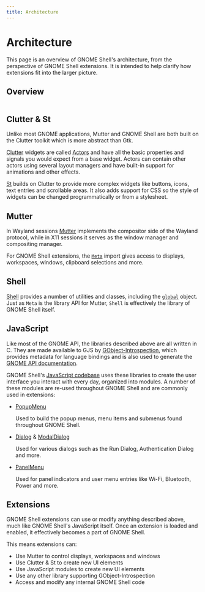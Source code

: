 ```yaml
---
title: Architecture
---
```


# Architecture


This page is an overview of GNOME Shell's architecture, from the perspective of GNOME Shell extensions. It is intended to help clarify how extensions fit into the larger picture.

## Overview

<img :src="$withBase('/assets/img/gnome-shell-library-architecture.png')" />

## Clutter & St

Unlike most GNOME applications, Mutter and GNOME Shell are both built on the Clutter toolkit which is more abstract than Gtk.

[Clutter][clutter] widgets are called [Actors][clutter-actor] and have all the basic properties and signals you would expect from a base widget. Actors can contain other actors using several layout managers and have built-in support for animations and other effects.

[St][st] builds on Clutter to provide more complex widgets like buttons, icons, text entries and scrollable areas. It also adds support for CSS so the style of widgets can be changed programmatically or from a stylesheet.

## Mutter

In Wayland sessions [Mutter][mutter] implements the compositor side of the Wayland protocol, while in X11 sessions it serves as the window manager and compositing manager.

For GNOME Shell extensions, the [`Meta`][meta] import gives access to displays, workspaces, windows, clipboard selections and more.

## Shell

[Shell][shell] provides a number of utilities and classes, including the [`global`][shell-global] object. Just as `Meta` is the library API for Mutter, `Shell` is effectively the library of GNOME Shell itself.

## JavaScript

Like most of the GNOME API, the libraries described above are all written in C. They are made available to GJS by [GObject-Introspection][gi], which provides metadata for language bindings and is also used to generate the [GNOME API documentation][gnome-api].

GNOME Shell's [JavaScript codebase][gnome-shell-js] uses these libraries to create the user interface you interact with every day, organized into modules. A number of these modules are re-used throughout GNOME Shell and are commonly used in extensions:

* [PopupMenu][popup-menu]

  Used to build the popup menus, menu items and submenus found throughout GNOME Shell.

* [Dialog][dialog] & [ModalDialog][modal-dialog]

  Used for various dialogs such as the Run Dialog, Authentication Dialog and more.
  
* [PanelMenu][panel-menu]

  Used for panel indicators and user menu entries like Wi-Fi, Bluetooth, Power and more.

## Extensions

GNOME Shell extensions can use or modify anything described above, much like GNOME Shell's JavaScript itself. Once an extension is loaded and enabled, it effectively becomes a part of GNOME Shell.

This means extensions can:

* Use Mutter to control displays, workspaces and windows
* Use Clutter & St to create new UI elements
* Use JavaScript modules to create new UI elements
* Use any other library supporting GObject-Introspection
* Access and modify any internal GNOME Shell code


[mutter]: https://gitlab.gnome.org/GNOME/mutter
[clutter]: https://gjs-docs.gnome.org/#q=clutter
[clutter-actor]: https://gjs-docs.gnome.org/#q=clutter.actor
[gi]: https://gi.readthedocs.io/en/latest/index.html
[gnome-api]: https://gjs-docs.gnome.org/
[meta]: https://gjs-docs.gnome.org/#q=meta
[meta-plugin]: https://gjs-docs.gnome.org/#q=meta.plugin
[shell]: https://gjs-docs.gnome.org/#q=shell
[shell-global]: https://gjs-docs.gnome.org/#q=Shell.Global
[st]: https://gjs-docs.gnome.org/#q=st

[gnome-shell-js]: https://gitlab.gnome.org/GNOME/gnome-shell/tree/master/js
[dialog]: https://gitlab.gnome.org/GNOME/gnome-shell/blob/master/js/ui/dialog.js
[modal-dialog]: https://gitlab.gnome.org/GNOME/gnome-shell/blob/master/js/ui/modalDialog.js
[panel-menu]: https://gitlab.gnome.org/GNOME/gnome-shell/blob/master/js/ui/panelMenu.js
[popup-menu]: https://gitlab.gnome.org/GNOME/gnome-shell/blob/master/js/ui/popupMenu.js

